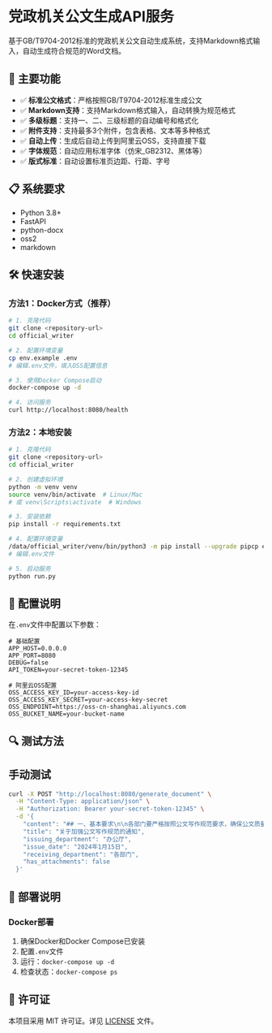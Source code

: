 # 党政机关公文生成API服务

基于GB/T9704-2012标准的党政机关公文自动生成系统，支持Markdown格式输入，自动生成符合规范的Word文档。

## 🚀 主要功能

- ✅ **标准公文格式**：严格按照GB/T9704-2012标准生成公文
- ✅ **Markdown支持**：支持Markdown格式输入，自动转换为规范格式
- ✅ **多级标题**：支持一、二、三级标题的自动编号和格式化
- ✅ **附件支持**：支持最多3个附件，包含表格、文本等多种格式
- ✅ **自动上传**：生成后自动上传到阿里云OSS，支持直接下载
- ✅ **字体规范**：自动应用标准字体（仿宋_GB2312、黑体等）
- ✅ **版式标准**：自动设置标准页边距、行距、字号

## 📋 系统要求

- Python 3.8+
- FastAPI
- python-docx
- oss2
- markdown

## 🛠 快速安装

### 方法1：Docker方式（推荐）

```bash
# 1. 克隆代码
git clone <repository-url>
cd official_writer

# 2. 配置环境变量
cp env.example .env
# 编辑.env文件，填入OSS配置信息

# 3. 使用Docker Compose启动
docker-compose up -d

# 4. 访问服务
curl http://localhost:8080/health
```

### 方法2：本地安装

```bash
# 1. 克隆代码
git clone <repository-url>
cd official_writer

# 2. 创建虚拟环境
python -m venv venv
source venv/bin/activate  # Linux/Mac
# 或 venv\Scripts\activate  # Windows

# 3. 安装依赖
pip install -r requirements.txt

# 4. 配置环境变量
/data/official_writer/venv/bin/python3 -m pip install --upgrade pipcp env.example .env
# 编辑.env文件

# 5. 启动服务
python run.py
```

## 🔧 配置说明

在`.env`文件中配置以下参数：

```env
# 基础配置
APP_HOST=0.0.0.0
APP_PORT=8080
DEBUG=false
API_TOKEN=your-secret-token-12345

# 阿里云OSS配置
OSS_ACCESS_KEY_ID=your-access-key-id
OSS_ACCESS_KEY_SECRET=your-access-key-secret
OSS_ENDPOINT=https://oss-cn-shanghai.aliyuncs.com
OSS_BUCKET_NAME=your-bucket-name
```


## 🔍 测试方法

## 手动测试

```bash
curl -X POST "http://localhost:8080/generate_document" \
  -H "Content-Type: application/json" \
  -H "Authorization: Bearer your-secret-token-12345" \
  -d '{
    "content": "## 一、基本要求\n\n各部门要严格按照公文写作规范要求，确保公文质量。",
    "title": "关于加强公文写作规范的通知",
    "issuing_department": "办公厅",
    "issue_date": "2024年1月15日",
    "receiving_department": "各部门",
    "has_attachments": false
  }'
```

## 🚀 部署说明

### Docker部署

1. 确保Docker和Docker Compose已安装
2. 配置`.env`文件
3. 运行：`docker-compose up -d`
4. 检查状态：`docker-compose ps`


## 📄 许可证

本项目采用 MIT 许可证。详见 [LICENSE](LICENSE) 文件。 